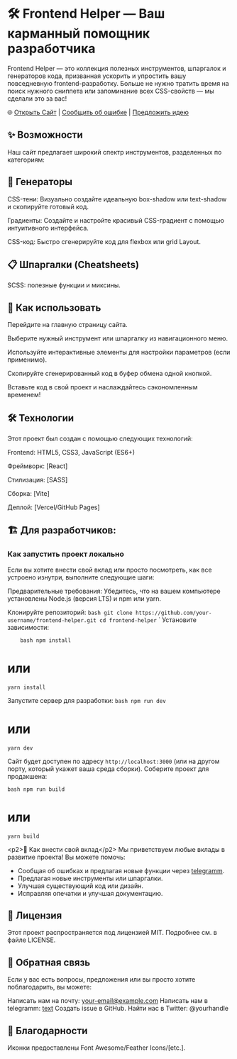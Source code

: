 <h1>🛠️ Frontend Helper — Ваш карманный помощник разработчика</h1>
<p>
Frontend Helper — это коллекция полезных инструментов, шпаргалок и генераторов кода, призванная ускорить и упростить вашу повседневную frontend-разработку. Больше не нужно тратить время на поиск нужного сниппета или запоминание всех CSS-свойств — мы сделали это за вас!
</p>

🌐 <a href="">Открыть Сайт</a> | <a href="https://t.me/IIddeeaas">Сообщить об ошибке</a> | <a href="https://t.me/IIddeeaas">Предложить идею</a>

<h2>✨ Возможности</h2>
Наш сайт предлагает широкий спектр инструментов, разделенных по категориям:

<h2>🎨 Генераторы</h2>
CSS-тени: Визуально создайте идеальную box-shadow или text-shadow и скопируйте готовый код.

Градиенты: Создайте и настройте красивый CSS-градиент с помощью интуитивного интерфейса.

CSS-код: Быстро сгенерируйте код для flexbox или grid Layout.

<h2>📋 Шпаргалки (Cheatsheets)</h2>
SCSS: полезные функции и миксины.

<h2>🚀 Как использовать</h2>
Перейдите на главную страницу сайта.

Выберите нужный инструмент или шпаргалку из навигационного меню.

Используйте интерактивные элементы для настройки параметров (если применимо).

Скопируйте сгенерированный код в буфер обмена одной кнопкой.

Вставьте код в свой проект и наслаждайтесь сэкономленным временем!

<h2>🛠️ Технологии</h2>
Этот проект был создан с помощью следующих технологий:

Frontend: HTML5, CSS3, JavaScript (ES6+)

Фреймворк: [React]

Стилизация: [SASS]

Сборка: [Vite]

Деплой: [Vercel/GitHub Pages]

<h2>🏗️ Для разработчиков:</h2> <h3>Как запустить проект локально</h3>
Если вы хотите внести свой вклад или просто посмотреть, как все устроено изнутри, выполните следующие шаги:

Предварительные требования: Убедитесь, что на вашем компьютере установлены Node.js (версия LTS) и npm или yarn.

Клонируйте репозиторий:
`bash
git clone https://github.com/your-username/frontend-helper.git
cd frontend-helper`
`
Установите зависимости:

`   
bash
npm install`

# или

`yarn install`

Запустите сервер для разработки:
`bash
npm run dev`

# или

`yarn dev`

Сайт будет доступен по адресу `http://localhost:3000` (или на другом порту, который укажет ваша среда сборки).
Соберите проект для продакшена:

`bash
npm run build  `

# или

`yarn build`

<р2>🤝 Как внести свой вклад</р2>
Мы приветствуем любые вклады в развитие проекта! Вы можете помочь:

<ul>
    <li>Сообщая об ошибках и предлагая новые функции через <a href="https://t.me/IIddeeaas">telegramm</a>.</li>
    <li>Предлагая новые инструменты или шпаргалки.</li>    
    <li>Улучшая существующий код или дизайн.</li>    
    <li>Исправляя опечатки и улучшая документацию.</li>
</ul>

<h2>📜 Лицензия</h2>
Этот проект распространяется под лицензией MIT. Подробнее см. в файле LICENSE.

<h2>💬 Обратная связь</h2>
Если у вас есть вопросы, предложения или вы просто хотите поблагодарить, вы можете:

Написать нам на почту: your-email@example.com
Написать нам в telegramm: [text](https://t.me/IIddeeaas)
Создать issue в GitHub.
Найти нас в Twitter: @yourhandle

<h2>🙏 Благодарности</h2>
Иконки предоставлены Font Awesome/Feather Icons/[etc.].
